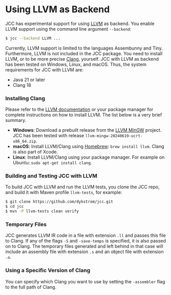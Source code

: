 # Using LLVM as Backend

JCC has experimental support for using [LLVM](https://llvm.org) as backend. You enable LLVM support
using the command line argument `--backend`:

```bash
$ jcc --backend LLVM ...
```

Currently, LLVM support is limited to the languages Assembunny and Tiny. Furthermore, 
LLVM is not included in the JCC package. You need to install LLVM, or to be more precise [Clang](https://clang.llvm.org), 
yourself. JCC with LLVM as backend has been tested on Windows, Linux, and macOS. Thus, the system
requirements for JCC with LLVM are:

* Java 21 or later
* Clang 18


### Installing Clang

Please refer to the [LLVM documentation](https://llvm.org) or your package manager for complete
instructions on how to install LLVM. The list below is a very brief summary.

* **Windows**: Download a prebuilt release from the [LLVM MinGW](https://github.com/mstorsjo/llvm-mingw)
  project. JCC has been tested with release `llvm-mingw-20240619-ucrt-x86_64.zip`.
* **macOS**: Install LLVM/Clang using [Homebrew](https://brew.sh): `brew install llvm`. Clang is
  also part of Xcode.
* **Linux**: Install LLVM/Clang using your package manager. For example on Ubuntu:
  `sudo apt-get install clang`.


### Building and Testing JCC with LLVM

To build JCC with LLVM and run the LLVM tests, you clone the JCC repo, and build it with Maven 
profile `llvm-tests`, for example:

```bash
$ git clone https://github.com/dykstrom/jcc.git
$ cd jcc
$ mvn -P llvm-tests clean verify
```


### Temporary Files

JCC generates LLVM IR code in a file with extension `.ll` and passes this file to Clang. If any of
the flags `-S` and `-save-temps` is specified, it is also passed on to Clang. The temporary files
generated and left behind in that case will include an assembly file with extension `.s` and an 
object file with extension `.o`.


### Using a Specific Version of Clang

You can specify which Clang you want to use by setting the `-assembler` flag to the full path of
Clang.
